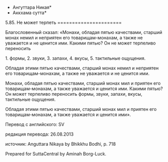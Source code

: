 * Ангуттара Никая*
* Аккхама сутта*

5\.85\. Не может терпеть
\=\=\=\=\=\=\=\=\=\=\=\=\=\=\=\=\=\=\=\=\=\=

Благословенный сказал: «Монахи, обладая пятью качествами, старший монах немил и неприятен его товарищам\-монахам, а также не уважается и не ценится ими\. Какими пятью? Он не может терпеливо переносить

1\. формы,
2\. звуки,
3\. запахи,
4\. вкусы,
5\. тактильные ощущения\.

Обладая этими пятью качествами, старший монах немил и неприятен его товарищам\-монахам, а также не уважается и не ценится ими\.

Монахи, обладая пятью качествами, старший монах мил и приятен его товарищам\-монахам, а также уважается и ценится ими\. Какими пятью? Он может терпеливо переносить формы, звуки, запахи, вкусы, тактильные ощущения\.

Обладая этими пятью качествами, старший монах мил и приятен его товарищам\-монахам, а также уважается и ценится ими»\.

Перевод с английского: SV

редакция перевода: 26\.08\.2013

источник: Anguttara Nikaya by Bhikkhu Bodhi, p\. 718

Prepared for SuttaCentral by Aminah Borg\-Luck\.
